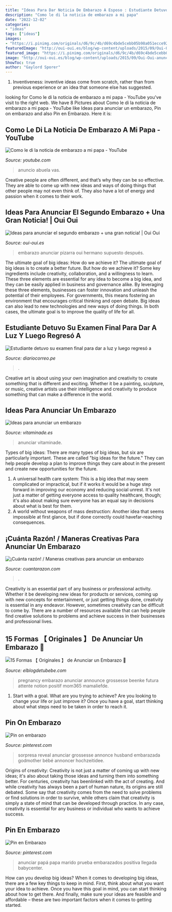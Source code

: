 ```yaml
---
title: "Ideas Para Dar Noticia De Embarazo A Esposo : Estudiante Detuvo Su Examen Final Para Dar A Luz Y Luego Regresó A"
description: "Como le di la noticia de embarazo a mi papa"
date: "2022-12-02"
categories:
- "ideas"
tags: ["ideas"]
images:
- "https://i.pinimg.com/originals/d6/9c/4b/d69c4bde5cebb05b98a051ecce927a42.jpg"
featuredImage: "http://oui-oui.es/blog/wp-content/uploads/2015/09/Oui-Oui-anuncio-segundo-embarazo-babyoui-martin-pizarra-con-cosas-que-hacer-5-1024x1024.jpg"
featured_image: "https://i.pinimg.com/originals/d6/9c/4b/d69c4bde5cebb05b98a051ecce927a42.jpg"
image: "http://oui-oui.es/blog/wp-content/uploads/2015/09/Oui-Oui-anuncio-segundo-embarazo-babyoui-martin-pizarra-con-cosas-que-hacer-5-1024x1024.jpg"
ShowToc: true
author: "Gaylord Sporer"
---
```



1. Inventiveness: inventive ideas come from scratch, rather than from previous experience or an idea that someone else has suggested.

	

		
looking for Como le di la noticia de embarazo a mi papa - YouTube you've visit to the right web. We have 8 Pictures about Como le di la noticia de embarazo a mi papa - YouTube like Ideas para anunciar un embarazo, Pin on embarazo and also Pin en Embarazo. Here it is:
		
    
## Como Le Di La Noticia De Embarazo A Mi Papa - YouTube

<img loading=lazy src="http://i.ytimg.com/vi/mj246WOJOeM/maxresdefault.jpg" onerror="this.onerror=null;this.src='https://tse4.mm.bing.net/th?id=OIP.2EtGYhGM6NGVaqkOgr60kQHaEK&amp;pid=15.1';" alt="Como le di la noticia de embarazo a mi papa - YouTube">

_Source: youtube.com_

>anuncio abuela vas. 

	

Creative people are often different, and that’s why they can be so effective. They are able to come up with new ideas and ways of doing things that other people may not even think of. They also have a lot of energy and passion when it comes to their work.

    
## Ideas Para Anunciar El Segundo Embarazo + Una Gran Noticia! | Oui Oui

<img loading=lazy src="http://oui-oui.es/blog/wp-content/uploads/2015/09/Oui-Oui-anuncio-segundo-embarazo-babyoui-martin-pizarra-con-cosas-que-hacer-5-1024x1024.jpg" onerror="this.onerror=null;this.src='https://tse1.mm.bing.net/th?id=OIP.Vf5HYhq3Jtp6EHxQqJHY5AHaHa&amp;pid=15.1';" alt="Ideas para anunciar el segundo embarazo + una gran noticia! | Oui Oui">

_Source: oui-oui.es_

>embarazo anunciar pizarra oui hermano supuesto después. 

	

The ultimate goal of big ideas: How do we achieve it?
The ultimate goal of big ideas is to create a better future. But how do we achieve it? Some key ingredients include creativity, collaboration, and a willingness to learn. These three elements are essential for any idea to become a big idea, and they can be easily applied in business and governance alike. By leveraging these three elements, businesses can foster innovation and unleash the potential of their employees. For governments, this means fostering an environment that encourages critical thinking and open debate. Big ideas can also lead to new technologies and new ways of doing things. In both cases, the ultimate goal is to improve the quality of life for all.

    
## Estudiante Detuvo Su Examen Final Para Dar A Luz Y Luego Regresó A

<img loading=lazy src="https://diariocorreo.pe/resizer/5J6er_Cb4-r_pvsdkivG6jLmhTQ=/980x528/smart/arc-anglerfish-arc2-prod-elcomercio.s3.amazonaws.com/public/3AYBIJHAO5DFLJXCMDMZH4SS54.jpg" onerror="this.onerror=null;this.src='https://tse4.mm.bing.net/th?id=OIP.pnqaYCPmWfuXdQWBdxwupAHaD_&amp;pid=15.1';" alt="Estudiante detuvo su examen final para dar a luz y luego regresó a">

_Source: diariocorreo.pe_

>. 

	

Creative art is about using your own imagination and creativity to create something that is different and exciting. Whether it be a painting, sculpture, or music, creative artists use their intelligence and creativity to produce something that can make a difference in the world.

    
## Ideas Para Anunciar Un Embarazo

<img loading=lazy src="http://www.vitaminade.es/wp-content/uploads/2015/02/diyparaabuelos.jpg" onerror="this.onerror=null;this.src='https://tse4.mm.bing.net/th?id=OIP.mCTxAm9uBrZwTaHMqLSAeAHaEq&amp;pid=15.1';" alt="Ideas para anunciar un embarazo">

_Source: vitaminade.es_

>anunciar vitaminade. 

	

Types of big ideas:
There are many types of big ideas, but six are particularly important. These are called "big ideas for the future." They can help people develop a plan to improve things they care about in the present and create new opportunities for the future.
1. A universal health care system: This is a big idea that may seem complicated or impractical, but if it works it would be a huge step forward in improving our economy and reducing social unrest. It's not just a matter of getting everyone access to quality healthcare, though; it's also about making sure everyone has an equal say in decisions about what is best for them.
2. A world without weapons of mass destruction: Another idea that seems impossible at first glance, but if done correctly could havefar-reaching consequences.

    
## ¡Cuánta Razón! / Maneras Creativas Para Anunciar Un Embarazo

<img loading=lazy src="https://statics.memondo.com/p/99/crs/2018/08/CR_1073948_182095f4980d4332bcae353cbc13398f_maneras_creativas_para_anunciar_un_embarazo_thumb_fb.jpg?cb=7141660" onerror="this.onerror=null;this.src='https://tse3.mm.bing.net/th?id=OIP.0T22sePkvK6tnhvMwGcmFQHaD4&amp;pid=15.1';" alt="¡Cuánta razón! / Maneras creativas para anunciar un embarazo">

_Source: cuantarazon.com_

>. 

	

Creativity is an essential part of any business or professional activity. Whether it be developing new ideas for products or services, coming up with new concepts for entertainment, or just getting things done, creativity is essential in any endeavor. However, sometimes creativity can be difficult to come by. There are a number of resources available that can help people find creative solutions to problems and achieve success in their businesses and professional lives.

    
## 15 Formas 【 Originales 】 De Anunciar Un Embarazo 🥇

<img loading=lazy src="https://www.elblogdetubebe.com/wp-content/uploads/2019/04/frases-bonitas-para-anunciar-mi-embarazo.jpg" onerror="this.onerror=null;this.src='https://tse4.mm.bing.net/th?id=OIP.N5T7MQEjy8hXOBjRQrqf2gHaE8&amp;pid=15.1';" alt="15 Formas 【 Originales 】 de Anunciar un Embarazo 🥇">

_Source: elblogdetubebe.com_

>pregnancy embarazo anunciar announce grossesse beenke futura attente notion positif mom365 mamaliefde. 

	

1. Start with a goal. What are you trying to achieve? Are you looking to change your life or just improve it? Once you have a goal, start thinking about what steps need to be taken in order to reach it.

    
## Pin On Embarazo

<img loading=lazy src="https://i.pinimg.com/originals/d6/9c/4b/d69c4bde5cebb05b98a051ecce927a42.jpg" onerror="this.onerror=null;this.src='https://tse3.mm.bing.net/th?id=OIP.UIoKPp8q8TIjiKIE6uuA1QHaGR&amp;pid=15.1';" alt="Pin on embarazo">

_Source: pinterest.com_

>sorpresa reveal anunciar grossesse annonce husband embarazada godmother bébé annoncer hochzeitidee. 

	

Origins of creativity:
Creativity is not just a matter of coming up with new ideas; it's also about taking those ideas and turning them into something better. For centuries, creativity has beenlinked with the act of creating. And while creativity has always been a part of human nature, its origins are still debated. Some say that creativity comes from the need to solve problems or find solutions in order to survive, while others claim that creativity is simply a state of mind that can be developed through practice. In any case, creativity is essential for any business or individual who wants to achieve success.

    
## Pin En Embarazo

<img loading=lazy src="https://i.pinimg.com/736x/d6/66/9f/d6669fca32403cc8e27d65d14d3a90b9.jpg" onerror="this.onerror=null;this.src='https://tse1.mm.bing.net/th?id=OIP.ROjphpwW68aAqkNxds-mIgHaFS&amp;pid=15.1';" alt="Pin en Embarazo">

_Source: pinterest.com_

>anunciar papá papa marido prueba embarazados positiva llegada babycenter. 

	

How can you develop big ideas?
When it comes to developing big ideas, there are a few key things to keep in mind. First, think about what you want your idea to achieve. Once you have this goal in mind, you can start thinking about how to get there. And finally, make sure your ideas are feasible and affordable – these are two important factors when it comes to getting started.

